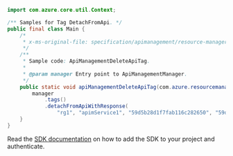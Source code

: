 ```java
import com.azure.core.util.Context;

/** Samples for Tag DetachFromApi. */
public final class Main {
    /*
     * x-ms-original-file: specification/apimanagement/resource-manager/Microsoft.ApiManagement/stable/2021-08-01/examples/ApiManagementDeleteApiTag.json
     */
    /**
     * Sample code: ApiManagementDeleteApiTag.
     *
     * @param manager Entry point to ApiManagementManager.
     */
    public static void apiManagementDeleteApiTag(com.azure.resourcemanager.apimanagement.ApiManagementManager manager) {
        manager
            .tags()
            .detachFromApiWithResponse(
                "rg1", "apimService1", "59d5b28d1f7fab116c282650", "59d5b28e1f7fab116402044e", Context.NONE);
    }
}
```

Read the [SDK documentation](https://github.com/Azure/azure-sdk-for-java/blob/azure-resourcemanager-apimanagement_1.0.0-beta.3/sdk/apimanagement/azure-resourcemanager-apimanagement/README.md) on how to add the SDK to your project and authenticate.
